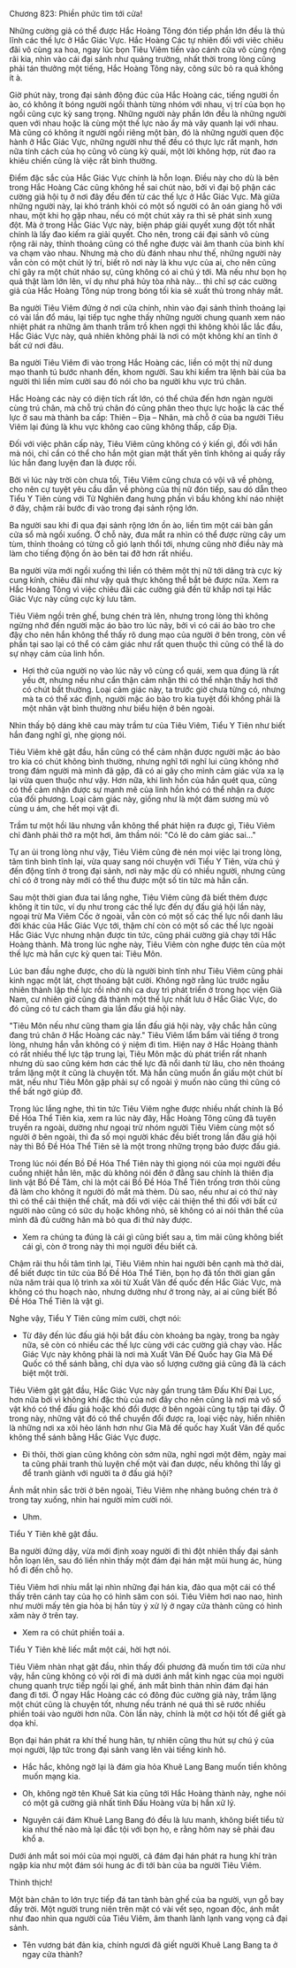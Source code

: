 




Chương 823: Phiền phức tìm tới cửa!


Những cường giả có thể được Hắc Hoàng Tông đón tiếp phần lớn đều là thủ lĩnh các thế lực ở Hắc Giác Vực. Hắc Hoàng Các tự nhiên đối với viêc chiêu đãi vô cùng xa hoa, ngay lúc bọn Tiêu Viêm tiến vào cánh cửa vô cùng rộng rãi kia, nhìn vào cái đại sảnh như quảng trường, nhất thời trong lòng cũng phải tán thưởng một tiếng, Hắc Hoàng Tông này, công sức bỏ ra quả không ít à.

Giờ phút này, trong đại sảnh đông đúc của Hắc Hoàng các, tiếng người ồn ào, có không ít bóng người ngồi thành từng nhóm với nhau, vị trí của bọn họ ngồi cũng cực kỳ sang trọng. Những người này phần lớn đều là những người quen với nhau hoặc là cùng một thế lực nào ấy mà vây quanh lại với nhau. Mà cũng có không ít người ngồi riêng một bàn, đó là những người quen độc hành ở Hắc Giác Vực, những người như thế đều có thực lực rất mạnh, hơn nữa tính cách của họ cũng vô cùng kỳ quái, một lời không hợp, rút đao ra khiêu chiến cũng là việc rất bình thường.

Điểm đặc sắc của Hắc Giác Vực chính là hỗn loạn. Điều này cho dù là bên trong Hắc Hoàng Các cũng không hề sai chút nào, bởi vì đại bộ phận các cường giả hội tụ ở nơi đây đều đến từ các thế lực ở Hắc Giác Vực. Mà giữa những người này, lại khó tránh khỏi có một số người có ân oán giang hồ với nhau, một khi họ gặp nhau, nếu có một chút xảy ra thì sẽ phát sinh xung đột. Mà ở trong Hắc Giác Vực này, biện pháp giải quyết xung đột tốt nhất chính là lấy đao kiếm ra giải quyết. Cho nên, trong cái đại sảnh vô cùng rộng rãi này, thỉnh thoảng cũng có thể nghe được vài âm thanh của binh khí va chạm vào nhau. Nhưng mà cho dù đánh nhau như thế, những người này vẫn còn có một chút lý trí, biết rõ nơi này là khu vực của ai, cho nên cũng chỉ gây ra một chút nháo sự, cũng không có ai chú ý tới. Mà nếu như bọn họ quả thật làm lớn lên, ví dụ như phá hủy tòa nhà này… thì chỉ sợ các cường giả của Hắc Hoàng Tông núp trong bóng tối kia sẽ xuất thủ trong nháy mắt.

Ba người Tiêu Viêm đứng ở nơi cửa chính, nhìn vào đại sảnh thỉnh thoảng lại có vài lần đổ máu, lại tiếp tục nghe thấy những người chung quanh xem náo nhiệt phát ra những âm thanh trầm trồ khen ngợi thì không khỏi lắc lắc đầu, Hắc Giác Vực này, quả nhiên không phải là nơi có một không khí an tĩnh ở bất cứ nơi đâu.

Ba người Tiêu Viêm đi vào trong Hắc Hoàng các, liền có một thị nữ dung mạo thanh tú bước nhanh đến, khom người. Sau khi kiểm tra lệnh bài của ba người thì liền mỉm cười sau đó nói cho ba người khu vực trú chân.

Hắc Hoàng các này có diện tích rất lớn, có thể chứa đến hơn ngàn người cùng trú chân, mà chỗ trú chân đó cũng phân theo thực lực hoặc là các thế lực ở sau mà thành ba cấp: Thiên – Địa – Nhân, mà chỗ ở của ba người Tiêu Viêm lại đúng là khu vực không cao cũng không thấp, cấp Địa.

Đối với việc phân cấp này, Tiêu Viêm cũng không có ý kiến gì, đối với hắn mà nói, chỉ cần có thể cho hắn một gian mật thất yên tĩnh không ai quấy rầy lúc hắn đang luyện đan là được rồi.

Bởi vì lúc này trời còn chưa tối, Tiêu Viêm cũng chưa có vội vã về phòng, cho nên cự tuyệt yêu cầu dẫn về phòng của thị nữ đón tiếp, sau dó dẫn theo Tiểu Y Tiên cùng với Tử Nghiên đang hưng phấn vì bầu không khí náo nhiệt ở đây, chậm rãi bước đi vào trong đại sảnh rộng lớn.

Ba người sau khi đi qua đại sảnh rộng lớn ồn ào, liền tìm một cái bàn gần cửa sổ mà ngồi xuống. Ở chỗ này, đưa mắt ra nhìn có thể được rừng cây um tùm, thỉnh thoảng có từng cỗ gió lạnh thổi tới, nhưng cũng nhờ điều này mà làm cho tiếng động ồn ào bên tai đỡ hơn rất nhiều.

Ba người vừa mới ngồi xuống thì liền có thêm một thị nữ tới dâng trà cực kỳ cung kính, chiêu đãi như vậy quả thực không thể bắt bẻ được nữa. Xem ra Hắc Hoàng Tông vì việc chiêu đãi các cường giả đến từ khắp nơi tại Hắc Giác Vực này cũng cực kỳ lưu tâm.

Tiêu Viêm ngồi trên ghế, bưng chén trà lên, nhưng trong lòng thì không ngừng nhớ đến người mặc áo bào tro lúc nãy, bởi vì có cái áo bào tro che đậy cho nên hắn không thể thấy rõ dung mạo của người ở bên trong, còn về phần tại sao lại có thể có cảm giác như rất quen thuộc thì cũng có thể là do sự nhạy cảm của linh hồn.

- Hơi thở của người nọ vào lúc nãy vô cùng cổ quái, xem qua đúng là rất yếu ớt, nhưng nếu như cẩn thận cảm nhận thì có thể nhận thấy hơi thở có chút bất thường. Loại cảm giác này, ta trước giờ chưa từng có, nhưng mà ta có thể xác định, người mặc áo bào tro kia tuyệt đối không phải là một nhân vật bình thường như biểu hiện ở bên ngoài.

Nhìn thấy bộ dáng khẽ cau mày trầm tư của Tiêu Viêm, Tiểu Y Tiên như biết hắn đang nghĩ gì, nhẹ giọng nói.

Tiêu Viêm khẽ gật đầu, hắn cũng có thể cảm nhận được người mặc áo bào tro kia có chút không bình thường, nhưng nghĩ tới nghĩ lui cũng không nhớ trong đám người mà mình đã gặp, đã có ai gây cho mình cảm giác vừa xa lạ lại vừa quen thuộc như vậy. Hơn nữa, khi linh hồn của hắn quét qua, cũng có thể cảm nhận được sự mạnh mẽ của linh hồn khó có thể nhận ra được của đối phương. Loại cảm giác này, giống như là một đám sương mù vô cùng u ám, che hết mọi vật đi.

Trầm tư một hồi lâu nhưng vẫn không thể phát hiện ra được gì, Tiêu Viêm chỉ đành phải thở ra một hơi, âm thầm nói: "Có lẽ do cảm giác sai…"

Tự an ủi trong lòng như vậy, Tiêu Viêm cũng đè nén mọi việc lại trong lòng, tâm tình bình tĩnh lại, vừa quay sang nói chuyện với Tiểu Y Tiên, vừa chú ý đến động tĩnh ở trong đại sảnh, nơi này mặc dù có nhiều người, nhưng cũng chỉ có ở trong này mới có thể thu được một số tin tức mà hắn cần.

Sau một thời gian đưa tai lắng nghe, Tiêu Viêm cũng đã biết thêm được không ít tin tức, ví dụ như trong các thế lực đến dự đấu giá hội lần này, ngoại trừ Ma Viêm Cốc ở ngoài, vẫn còn có một số các thế lực nổi danh lâu đời khác của Hắc Giác Vực tới, thậm chí còn có một số các thế lực ngoài Hắc Giác Vực nhưng nhận được tin tức, cũng phái cường giả chạy tới Hắc Hoàng thành. Mà trong lúc nghe này, Tiêu Viêm còn nghe được tên của một thế lực mà hắn cực kỳ quen tai: Tiêu Môn.

Lúc ban đầu nghe được, cho dù là người bình tĩnh như Tiêu Viêm cũng phải kinh ngạc một lát, chợt thoáng bật cười. Không ngờ rằng lúc trước ngẫu nhiên thành lập thế lực rồi nhờ nhị ca duy trì phát triển ở trong học viện Già Nam, cư nhiên giờ cũng đã thành một thế lực nhất lưu ở Hắc Giác Vực, do đó cũng có tư cách tham gia lần đấu giá hội này.

"Tiêu Môn nếu như cũng tham gia lần đấu giá hội này, vậy chắc hẳn cũng đang trú chân ở Hắc Hoàng các này." Tiêu Viêm lẩm bẩm vài tiếng ở trong lòng, nhưng hắn vẫn không có ý niệm đi tìm. Hiện nay ở Hắc Hoàng thành có rất nhiều thế lực tập trung lại, Tiêu Môn mặc dù phát triển rất nhanh nhưng dù sao cũng kém hơn các thế lực đã nổi danh từ lâu, cho nên thoáng trầm lặng một ít cũng là chuyện tốt. Mà hắn cũng muốn ẩn giấu một chút bí mât, nếu như Tiêu Môn gặp phải sự cố ngoài ý muốn nào cũng thì cũng có thể bất ngờ giúp đỡ.

Trong lúc lắng nghe, thì tin tức Tiêu Viêm nghe được nhiều nhất chính là Bồ Đề Hóa Thể Tiên kia, xem ra lúc này đây, Hắc Hoàng Tông cũng đã tuyên truyền ra ngoài, dường như ngoại trừ nhóm người Tiêu Viêm cùng một số người ở bên ngoài, thì đa số mọi người khác đều biết trong lần đấu giá hội này thì Bồ Đề Hóa Thể Tiên sẽ là một trong những trọng bảo được đấu giá.

Trong lúc nói đến Bồ Đề Hóa Thể Tiên này thì giọng nói của mọi người đều cuồng nhiệt hẳn lên, mặc dù không nói đến ở đằng sau chính là thiên địa linh vật Bồ Đề Tâm, chỉ là một cái Bồ Đề Hóa Thể Tiên trống trơn thôi cũng đã làm cho không ít người đỏ mắt mà thèm. Dù sao, nếu như ai có thứ này thì có thể cải thiện thể chất, mà đối với việc cải thiện thể thì đối với bất cứ người nào cũng có sức dụ hoặc không nhỏ, sẽ không có ai nói thân thể của mình đã đủ cường hãn mà bỏ qua đi thứ này được.

- Xem ra chúng ta đúng là cái gì cũng biết sau a, tìm mãi cũng không biết cái gì, còn ở trong này thì mọi người đều biết cả.

Chậm rãi thu hồi tâm tình lại, Tiêu Viêm nhìn hai người bên cạnh mà thở dài, để biết được tin tức của Bồ Đề Hóa Thể Tiên, bọn họ đã tốn thời gian gần nửa năm trải qua lộ trình xa xôi từ Xuất Vân đế quốc đến Hắc Giác Vực, mà không có thu hoạch nào, nhưng dường như ở trong này, ai ai cũng biết Bồ Đề Hóa Thể Tiên là vật gì.

Nghe vậy, Tiểu Y Tiên cũng mỉm cười, chợt nói:

- Từ đây đến lúc đấu giá hội bắt đầu còn khoảng ba ngày, trong ba ngày nữa, sẽ còn có nhiều các thế lực cùng với các cường giả chạy vào. Hắc Giác Vực này không phải là nơi mà Xuất Vân Đế Quốc hay Gia Mã Đế Quốc có thể sánh bằng, chỉ dựa vào số lượng cường giả cũng đã là cách biệt một trời.

Tiêu Viêm gật gật đầu, Hắc Giác Vực này gần trung tâm Đấu Khí Đại Lục, hơn nữa bởi vì không khí đặc thù của nơi đây cho nên cũng là nơi mà vô số vật khó có thể đấu giá hoặc khó đổi được ở bên ngoài cũng tụ tập tại đây. Ở trong này, những vật đó có thể chuyển đổi được ra, loại việc này, hiển nhiên là những nơi xa xôi hẻo lánh hơn như Gia Mã đế quốc hay Xuất Vân đế quốc không thể sánh bằng Hắc Giác Vực được.

- Đi thôi, thời gian cũng không còn sớm nữa, nghỉ ngơi một đêm, ngày mai ta cũng phải tranh thủ luyện chế một vài đan dược, nếu không thì lấy gì để tranh giành với người ta ở đấu giá hội?

Ánh mắt nhìn sắc trời ở bên ngoài, Tiêu Viêm nhẹ nhàng buông chén trà ở trong tay xuống, nhìn hai người mỉm cười nói.

- Uhm.

Tiểu Y Tiên khẽ gật đầu.

Ba người đứng dậy, vừa mới định xoay người đi thì đột nhiên thấy đại sảnh hỗn loạn lên, sau đó liền nhìn thấy một đám đại hán mặt mũi hung ác, hùng hổ đi đến chỗ họ.

Tiêu Viêm hơi nhíu mắt lại nhìn những đại hán kia, đảo qua một cái có thể thấy trên cánh tay của họ có hình săm con sói. Tiêu Viêm hơi nao nao, hình như mười mấy tên gia hỏa bị hắn tùy ý xử lý ở ngay cửa thành cũng có hình xăm này ở trên tay.

- Xem ra có chút phiền toái a.

Tiểu Y Tiên khẽ liếc mắt một cái, hời hợt nói.

Tiêu Viêm nhàn nhạt gật đầu, nhìn thấy đối phương đã muốn tìm tới cửa như vậy, hắn cũng không có vội rời đi mà dưới ánh mắt kinh ngạc của mọi người chung quanh trực tiếp ngồi lại ghế, ánh mắt bình thản nhìn đám đại hán đang đi tới. Ở ngay Hắc Hoàng các có đông đúc cường giả này, trầm lặng một chút cũng là chuyện tốt, nhưng nếu tránh né quá thì sẽ rước nhiều phiền toái vào người hơn nữa. Còn lần này, chính là một cơ hội tốt để giết gà dọa khỉ.

Bọn đại hán phát ra khí thế hung hãn, tự nhiên cũng thu hút sự chú ý của mọi người, lập tức trong đại sảnh vang lên vài tiếng kinh hô.

- Hắc hắc, không ngờ lại là đám gia hỏa Khuê Lang Bang muốn tiền không muốn mạng kia.

- Oh, không ngờ tên Khuê Sát kia cũng tới Hắc Hoàng thành này, nghe nói có một gã cường giả nhất tinh Đấu Hoàng vừa bị hắn xử lý.

- Nguyên cái đám Khuê Lang Bang đó đều là lưu manh, không biết tiểu tử kia như thế nào mà lại đắc tội với bọn họ, e rằng hôm nay sẽ phải đau khổ a.

Dưới ánh mắt soi mói của mọi người, cả đám đại hán phát ra hung khí tràn ngập kia như một đám sói hung ác đi tới bàn của ba người Tiêu Viêm.

Thình thịch!

Một bàn chân to lớn trực tiếp đá tan tành bàn ghế của ba người, vụn gỗ bay đầy trời. Một người trung niên trên mặt có vài vết sẹo, ngoan độc, ánh mắt như đao nhìn qua người của Tiêu Viêm, âm thanh lành lạnh vang vọng cả đại sảnh.

- Tên vương bát đản kia, chính ngươi đã giết người Khuê Lang Bang ta ở ngay cửa thành?




